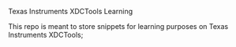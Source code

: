 Texas Instruments XDCTools Learning

This repo is meant to store snippets for learning purposes on Texas Instruments XDCTools;

